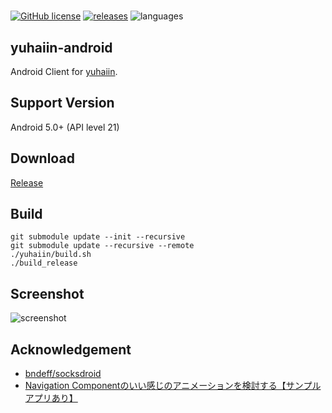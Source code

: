 #

[![GitHub license](https://img.shields.io/github/license/Asutorufa/yuhaiin-android)](https://github.com/Asutorufa/yuhaiin-android/blob/master/LICENSE)
[![releases](https://img.shields.io/github/release-pre/asutorufa/yuhaiin-android.svg)](https://github.com/Asutorufa/yuhaiin-android/releases)
![languages](https://img.shields.io/github/languages/top/asutorufa/yuhaiin-android.svg)

## yuhaiin-android

Android Client for [yuhaiin](https://github.com/Asutorufa/yuhaiin).

## Support Version

Android 5.0+ (API level 21)

## Download

[Release](https://github.com/Asutorufa/yuhaiin-android/releases)

## Build

```shell
git submodule update --init --recursive
git submodule update --recursive --remote
./yuhaiin/build.sh
./build_release
```

## Screenshot

![screenshot](https://raw.githubusercontent.com/Asutorufa/yuhaiin-android/main/assets/image.png "screenshot")

## Acknowledgement

- [bndeff/socksdroid](https://github.com/bndeff/socksdroid)
- [Navigation Componentのいい感じのアニメーションを検討する【サンプルアプリあり】](https://at-sushi.work/blog/21/)  
